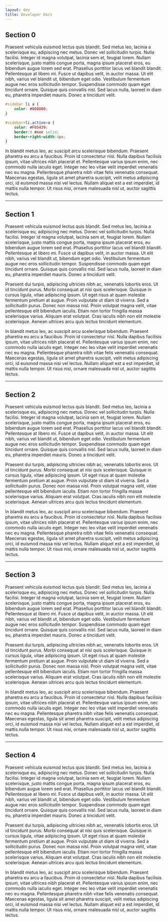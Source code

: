 ```yaml
---
layout: dev
title: Developer Docs
---
```


## <a name="sec0"></a>Section 0

Praesent vehicula euismod lectus quis blandit. Sed metus leo, lacinia a scelerisque eu, adipiscing nec metus. Donec vel sollicitudin turpis. Nulla facilisi. Integer id magna volutpat, lacinia sem et, feugiat lorem. Nullam scelerisque, justo mattis congue porta, magna ipsum placerat eros, eu bibendum augue lorem sed erat. Phasellus porttitor lacus vel blandit blandit. Pellentesque at libero mi. Fusce ut dapibus velit, in auctor massa. Ut elit nibh, varius vel blandit ut, bibendum eget odio. Vestibulum fermentum augue nec eros sollicitudin tempor. Suspendisse commodo quam eget tincidunt ornare. Quisque quis convallis nisl. Sed lacus nulla, laoreet in diam eu, pharetra imperdiet mauris. Donec a tincidunt velit.

```css
#sidebar li a {
	color: #808080;
}

#sidebar>li.active>a {
	color: #F05439;
	border:0 #eee solid;
  	border-right-width:4px;
}
```

In blandit metus leo, ac suscipit arcu scelerisque bibendum. Praesent pharetra eu arcu a faucibus. Proin id consectetur nisl. Nulla dapibus facilisis ipsum, vitae ultrices nibh placerat et. Pellentesque varius ipsum enim, nec commodo nulla iaculis eget. Integer nec leo vitae velit imperdiet venenatis nec eu magna. Pellentesque pharetra nibh vitae felis venenatis consequat. Maecenas egestas, ligula sit amet pharetra suscipit, velit metus adipiscing orci, id euismod massa nisi vel lectus. Nullam aliquet est a est imperdiet, id mattis nulla tempor. Ut risus nisi, ornare malesuada nisl ut, auctor sagittis lectus.

***

## <a name="sec1"></a>Section 1

Praesent vehicula euismod lectus quis blandit. Sed metus leo, lacinia a scelerisque eu, adipiscing nec metus. Donec vel sollicitudin turpis. Nulla facilisi. Integer id magna volutpat, lacinia sem et, feugiat lorem. Nullam scelerisque, justo mattis congue porta, magna ipsum placerat eros, eu bibendum augue lorem sed erat. Phasellus porttitor lacus vel blandit blandit. Pellentesque at libero mi. Fusce ut dapibus velit, in auctor massa. Ut elit nibh, varius vel blandit ut, bibendum eget odio. Vestibulum fermentum augue nec eros sollicitudin tempor. Suspendisse commodo quam eget tincidunt ornare. Quisque quis convallis nisl. Sed lacus nulla, laoreet in diam eu, pharetra imperdiet mauris. Donec a tincidunt velit.

Praesent dui turpis, adipiscing ultricies nibh ac, venenatis lobortis eros. Ut id tincidunt purus. Morbi consequat at nisi quis scelerisque. Quisque in cursus ligula, vitae adipiscing ipsum. Ut eget risus at quam molestie fermentum pretium at augue. Proin vulputate ut diam id viverra. Sed a sollicitudin purus. Donec non massa nisl. Proin volutpat magna velit, vitae pellentesque elit bibendum iaculis. Etiam non tortor fringilla massa scelerisque varius. Aliquam erat volutpat. Cras iaculis nibh non elit molestie scelerisque. Aenean ultrices arcu quis lectus tincidunt elementum.

In blandit metus leo, ac suscipit arcu scelerisque bibendum. Praesent pharetra eu arcu a faucibus. Proin id consectetur nisl. Nulla dapibus facilisis ipsum, vitae ultrices nibh placerat et. Pellentesque varius ipsum enim, nec commodo nulla iaculis eget. Integer nec leo vitae velit imperdiet venenatis nec eu magna. Pellentesque pharetra nibh vitae felis venenatis consequat. Maecenas egestas, ligula sit amet pharetra suscipit, velit metus adipiscing orci, id euismod massa nisi vel lectus. Nullam aliquet est a est imperdiet, id mattis nulla tempor. Ut risus nisi, ornare malesuada nisl ut, auctor sagittis lectus.

***

## <a name="sec2"></a>Section 2

Praesent vehicula euismod lectus quis blandit. Sed metus leo, lacinia a scelerisque eu, adipiscing nec metus. Donec vel sollicitudin turpis. Nulla facilisi. Integer id magna volutpat, lacinia sem et, feugiat lorem. Nullam scelerisque, justo mattis congue porta, magna ipsum placerat eros, eu bibendum augue lorem sed erat. Phasellus porttitor lacus vel blandit blandit. Pellentesque at libero mi. Fusce ut dapibus velit, in auctor massa. Ut elit nibh, varius vel blandit ut, bibendum eget odio. Vestibulum fermentum augue nec eros sollicitudin tempor. Suspendisse commodo quam eget tincidunt ornare. Quisque quis convallis nisl. Sed lacus nulla, laoreet in diam eu, pharetra imperdiet mauris. Donec a tincidunt velit.

Praesent dui turpis, adipiscing ultricies nibh ac, venenatis lobortis eros. Ut id tincidunt purus. Morbi consequat at nisi quis scelerisque. Quisque in cursus ligula, vitae adipiscing ipsum. Ut eget risus at quam molestie fermentum pretium at augue. Proin vulputate ut diam id viverra. Sed a sollicitudin purus. Donec non massa nisl. Proin volutpat magna velit, vitae pellentesque elit bibendum iaculis. Etiam non tortor fringilla massa scelerisque varius. Aliquam erat volutpat. Cras iaculis nibh non elit molestie scelerisque. Aenean ultrices arcu quis lectus tincidunt elementum.

In blandit metus leo, ac suscipit arcu scelerisque bibendum. Praesent pharetra eu arcu a faucibus. Proin id consectetur nisl. Nulla dapibus facilisis ipsum, vitae ultrices nibh placerat et. Pellentesque varius ipsum enim, nec commodo nulla iaculis eget. Integer nec leo vitae velit imperdiet venenatis nec eu magna. Pellentesque pharetra nibh vitae felis venenatis consequat. Maecenas egestas, ligula sit amet pharetra suscipit, velit metus adipiscing orci, id euismod massa nisi vel lectus. Nullam aliquet est a est imperdiet, id mattis nulla tempor. Ut risus nisi, ornare malesuada nisl ut, auctor sagittis lectus.

***

## <a name="sec3"></a>Section 3

Praesent vehicula euismod lectus quis blandit. Sed metus leo, lacinia a scelerisque eu, adipiscing nec metus. Donec vel sollicitudin turpis. Nulla facilisi. Integer id magna volutpat, lacinia sem et, feugiat lorem. Nullam scelerisque, justo mattis congue porta, magna ipsum placerat eros, eu bibendum augue lorem sed erat. Phasellus porttitor lacus vel blandit blandit. Pellentesque at libero mi. Fusce ut dapibus velit, in auctor massa. Ut elit nibh, varius vel blandit ut, bibendum eget odio. Vestibulum fermentum augue nec eros sollicitudin tempor. Suspendisse commodo quam eget tincidunt ornare. Quisque quis convallis nisl. Sed lacus nulla, laoreet in diam eu, pharetra imperdiet mauris. Donec a tincidunt velit.

Praesent dui turpis, adipiscing ultricies nibh ac, venenatis lobortis eros. Ut id tincidunt purus. Morbi consequat at nisi quis scelerisque. Quisque in cursus ligula, vitae adipiscing ipsum. Ut eget risus at quam molestie fermentum pretium at augue. Proin vulputate ut diam id viverra. Sed a sollicitudin purus. Donec non massa nisl. Proin volutpat magna velit, vitae pellentesque elit bibendum iaculis. Etiam non tortor fringilla massa scelerisque varius. Aliquam erat volutpat. Cras iaculis nibh non elit molestie scelerisque. Aenean ultrices arcu quis lectus tincidunt elementum.

In blandit metus leo, ac suscipit arcu scelerisque bibendum. Praesent pharetra eu arcu a faucibus. Proin id consectetur nisl. Nulla dapibus facilisis ipsum, vitae ultrices nibh placerat et. Pellentesque varius ipsum enim, nec commodo nulla iaculis eget. Integer nec leo vitae velit imperdiet venenatis nec eu magna. Pellentesque pharetra nibh vitae felis venenatis consequat. Maecenas egestas, ligula sit amet pharetra suscipit, velit metus adipiscing orci, id euismod massa nisi vel lectus. Nullam aliquet est a est imperdiet, id mattis nulla tempor. Ut risus nisi, ornare malesuada nisl ut, auctor sagittis lectus.

***

## <a name="sec4"></a>Section 4

Praesent vehicula euismod lectus quis blandit. Sed metus leo, lacinia a scelerisque eu, adipiscing nec metus. Donec vel sollicitudin turpis. Nulla facilisi. Integer id magna volutpat, lacinia sem et, feugiat lorem. Nullam scelerisque, justo mattis congue porta, magna ipsum placerat eros, eu bibendum augue lorem sed erat. Phasellus porttitor lacus vel blandit blandit. Pellentesque at libero mi. Fusce ut dapibus velit, in auctor massa. Ut elit nibh, varius vel blandit ut, bibendum eget odio. Vestibulum fermentum augue nec eros sollicitudin tempor. Suspendisse commodo quam eget tincidunt ornare. Quisque quis convallis nisl. Sed lacus nulla, laoreet in diam eu, pharetra imperdiet mauris. Donec a tincidunt velit.

Praesent dui turpis, adipiscing ultricies nibh ac, venenatis lobortis eros. Ut id tincidunt purus. Morbi consequat at nisi quis scelerisque. Quisque in cursus ligula, vitae adipiscing ipsum. Ut eget risus at quam molestie fermentum pretium at augue. Proin vulputate ut diam id viverra. Sed a sollicitudin purus. Donec non massa nisl. Proin volutpat magna velit, vitae pellentesque elit bibendum iaculis. Etiam non tortor fringilla massa scelerisque varius. Aliquam erat volutpat. Cras iaculis nibh non elit molestie scelerisque. Aenean ultrices arcu quis lectus tincidunt elementum.

In blandit metus leo, ac suscipit arcu scelerisque bibendum. Praesent pharetra eu arcu a faucibus. Proin id consectetur nisl. Nulla dapibus facilisis ipsum, vitae ultrices nibh placerat et. Pellentesque varius ipsum enim, nec commodo nulla iaculis eget. Integer nec leo vitae velit imperdiet venenatis nec eu magna. Pellentesque pharetra nibh vitae felis venenatis consequat. Maecenas egestas, ligula sit amet pharetra suscipit, velit metus adipiscing orci, id euismod massa nisi vel lectus. Nullam aliquet est a est imperdiet, id mattis nulla tempor. Ut risus nisi, ornare malesuada nisl ut, auctor sagittis lectus.
